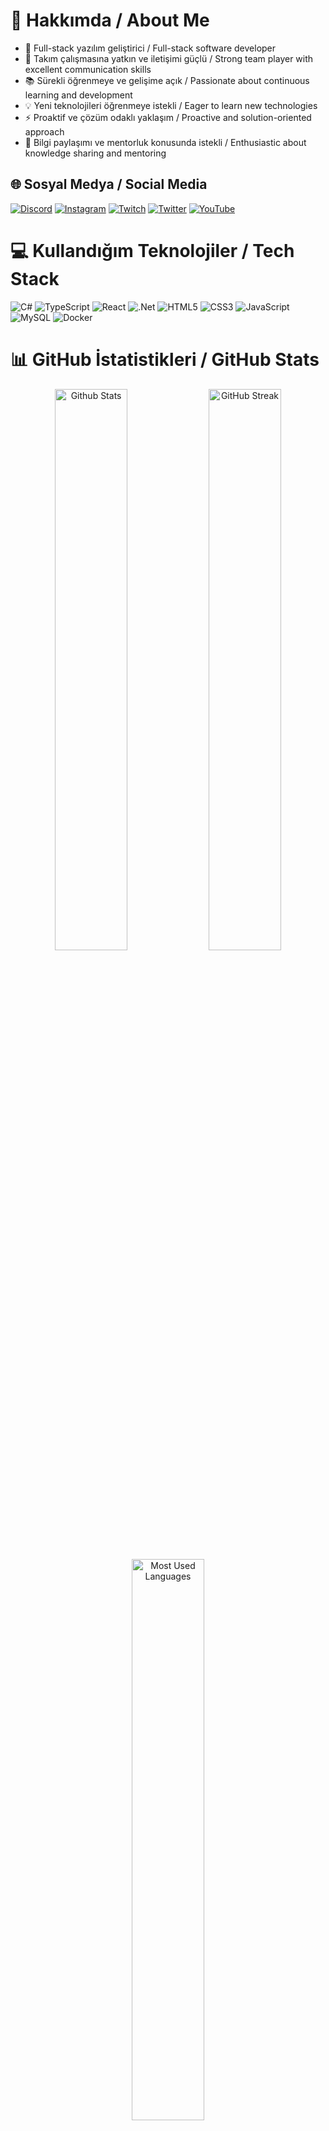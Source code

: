 # 💫 Hakkımda / About Me

- 🚀 Full-stack yazılım geliştirici / Full-stack software developer
- 👥 Takım çalışmasına yatkın ve iletişimi güçlü / Strong team player with excellent communication skills
- 📚 Sürekli öğrenmeye ve gelişime açık / Passionate about continuous learning and development
- 💡 Yeni teknolojileri öğrenmeye istekli / Eager to learn new technologies
- ⚡ Proaktif ve çözüm odaklı yaklaşım / Proactive and solution-oriented approach
- 🤝 Bilgi paylaşımı ve mentorluk konusunda istekli / Enthusiastic about knowledge sharing and mentoring

## 🌐 Sosyal Medya / Social Media
[![Discord](https://img.shields.io/badge/Discord-%237289DA.svg?logo=discord&logoColor=white)](https://discord.gg/y68R7arX) 
[![Instagram](https://img.shields.io/badge/Instagram-%23E4405F.svg?logo=Instagram&logoColor=white)](https://instagram.com/polegut/) 
[![Twitch](https://img.shields.io/badge/Twitch-%239146FF.svg?logo=Twitch&logoColor=white)](https://twitch.tv/polegut) 
[![Twitter](https://img.shields.io/badge/Twitter-%231DA1F2.svg?logo=Twitter&logoColor=white)](https://twitter.com/polegut) 
[![YouTube](https://img.shields.io/badge/YouTube-%23FF0000.svg?logo=YouTube&logoColor=white)](https://youtube.com/channel/UCHrgDXcBzj-zxO_zueRr1rg)

# 💻 Kullandığım Teknolojiler / Tech Stack
![C#](https://img.shields.io/badge/c%23-%23239120.svg?style=for-the-badge&logo=c-sharp&logoColor=white) 
![TypeScript](https://img.shields.io/badge/typescript-%23007ACC.svg?style=for-the-badge&logo=typescript&logoColor=white) 
![React](https://img.shields.io/badge/react-%2320232a.svg?style=for-the-badge&logo=react&logoColor=%2361DAFB)
![.Net](https://img.shields.io/badge/.NET-5C2D91?style=for-the-badge&logo=.net&logoColor=white)
![HTML5](https://img.shields.io/badge/html5-%23E34F26.svg?style=for-the-badge&logo=html5&logoColor=white) 
![CSS3](https://img.shields.io/badge/css3-%231572B6.svg?style=for-the-badge&logo=css3&logoColor=white)
![JavaScript](https://img.shields.io/badge/javascript-%23323330.svg?style=for-the-badge&logo=javascript&logoColor=%23F7DF1E)
![MySQL](https://img.shields.io/badge/mysql-%2300f.svg?style=for-the-badge&logo=mysql&logoColor=white)
![Docker](https://img.shields.io/badge/docker-%230db7ed.svg?style=for-the-badge&logo=docker&logoColor=white)

# 📊 GitHub İstatistikleri / GitHub Stats
<div align="center">
  <img src="https://github-readme-stats.vercel.app/api?username=emirdnz&theme=dark&hide_border=true&include_all_commits=true&count_private=true" width="48%" alt="Github Stats"/>
  <img src="https://github-readme-streak-stats.herokuapp.com/?user=emirdnz&theme=dark&hide_border=true" width="48%" alt="GitHub Streak"/>
  <img src="https://github-readme-stats.vercel.app/api/top-langs/?username=emirdnz&theme=dark&hide_border=true&include_all_commits=true&count_private=true&layout=compact" width="48%" alt="Most Used Languages"/>
</div>

## 🚀 Projelerim / My Projects

<div align="center" style="display: grid; grid-template-columns: repeat(2, 1fr); gap: 1rem;">

<div align="center" style="background: #1a1b27; border-radius: 6px; padding: 20px; margin: 10px; border: 1px solid #2f3142;">
  <h3 style="color: #70a5fd;">🎫 BUS-TICKET-SYSTEM</h3>
  <p style="color: #ffffff;">Otobüs biletlerini çevrimiçi satma ve rezervasyon sistemi</p>
  <p style="color: #a2a2a2;">Online bus ticket sales and reservation system</p>
  <div style="margin: 10px 0;">
    <img src="https://img.shields.io/badge/React-20232A?style=flat&logo=react&logoColor=61DAFB"/>
    <img src="https://img.shields.io/badge/TypeScript-007ACC?style=flat&logo=typescript&logoColor=white"/>
    <img src="https://img.shields.io/badge/.NET-512BD4?style=flat&logo=dotnet&logoColor=white"/>
    <img src="https://img.shields.io/badge/SQL%20Server-CC2927?style=flat&logo=microsoft-sql-server&logoColor=white"/>
  </div>
  <p style="color: #58a6ff;">🔄 Geliştirme Aşamasında / In Development</p>
</div>

<div align="center" style="background: #1a1b27; border-radius: 6px; padding: 20px; margin: 10px; border: 1px solid #2f3142;">
  <h3 style="color: #70a5fd;">🏦 BANK-SYSTEM</h3>
  <p style="color: #ffffff;">Temel bankacılık işlemleri yönetim platformu</p>
  <p style="color: #a2a2a2;">Basic banking operations management platform</p>
  <div style="margin: 10px 0;">
    <img src="https://img.shields.io/badge/React-20232A?style=flat&logo=react&logoColor=61DAFB"/>
    <img src="https://img.shields.io/badge/TypeScript-007ACC?style=flat&logo=typescript&logoColor=white"/>
    <img src="https://img.shields.io/badge/.NET-512BD4?style=flat&logo=dotnet&logoColor=white"/>
    <img src="https://img.shields.io/badge/SQL%20Server-CC2927?style=flat&logo=microsoft-sql-server&logoColor=white"/>
  </div>
  <p style="color: #58a6ff;">🔄 Geliştirme Aşamasında / In Development</p>
</div>

<!-- Diğer projeler için benzer kartlar eklenecek -->

</div>

---
<div align="center">
  <img src="https://visitcount.itsvg.in/api?id=polegut&icon=1&color=0" alt="Profile Views"/>
</div>
